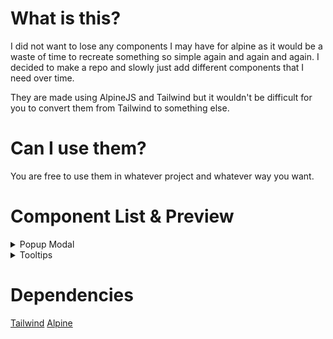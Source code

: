 # What is this?

I did not want to lose any components I may have for alpine as it would be a waste of time to recreate something so simple again and again and again. I decided to make a repo and slowly just add different components that I need over time.

They are made using AlpineJS and Tailwind but it wouldn't be difficult for you to convert them from Tailwind to something else.

# Can I use them?

You are free to use them in whatever project and whatever way you want.

# Component List & Preview

<details>
    <summary>Popup Modal</summary>
    <p align="center"><img src="https://i.imgur.com/SkuZTCU.gif" alt="Modal"></p>
</details>

<details>
    <summary>Tooltips</summary>
    <p align="center"><img src="https://i.imgur.com/R9xd2qs.gif" alt="Tooltips"></p>
</details>

# Dependencies

[Tailwind](https://tailwindcss.com/)
[Alpine](https://alpinejs.dev/)
